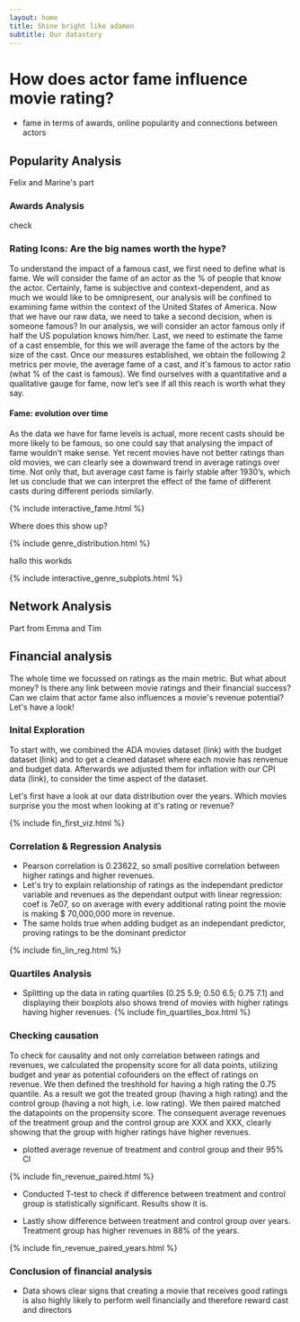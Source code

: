 ```yaml
---
layout: home
title: Shine bright like adamon
subtitle: Our datastory
---
```


# How does actor fame influence movie rating?
- fame in terms of awards, online popularity and connections between actors


## Popularity Analysis
Felix and Marine's part

### Awards Analysis
check

### Rating Icons: Are the big names worth the hype?

To understand the impact of a famous cast, we first need to define what is fame. We will consider the fame of an actor as the % of people that know the actor. Certainly, fame is subjective and context-dependent, and as much we would like to be omnipresent, our analysis will be confined to examining fame within the context of the United States of America. Now that we have our raw data, we need to take a second decision, when is someone famous? In our analysis, we will consider an actor famous only if half the US population knows him/her. Last, we need to estimate the fame of a cast ensemble, for this we will average the fame of the actors by the size of the cast. Once our measures established, we obtain the following 2 metrics per movie, the average fame of a cast, and it's famous to actor ratio (what % of the cast is famous). We find ourselves with a quantitative and a qualitative gauge for fame, now let’s see if all this reach is worth what they say.

#### Fame: evolution over time

As the data we have for fame levels is actual, more recent casts should be more likely to be famous, so one could say that analysing the impact of fame wouldn’t make sense. Yet recent movies have not better ratings than old movies, we can clearly see a downward trend in average ratings over time. Not only that, but average cast fame is fairly stable after 1930’s, which let us conclude that we can interpret the effect of the fame of different casts during different periods similarly.

{% include interactive_fame.html %}

Where does this show up?

{% include genre_distribution.html %}

hallo this workds

{% include interactive_genre_subplots.html %}


## Network Analysis
Part from Emma and Tim

## Financial analysis

The whole time we focussed on ratings as the main metric. But what about money? Is there any link between movie ratings and their financial success? Can we claim that actor fame also influences a movie's revenue potential? Let's have a look!

### Inital Exploration

To start with, we combined the ADA movies dataset (link) with the budget dataset (link) and to get a cleaned dataset where each movie has renvenue and budget data. Afterwards we adjusted them for inflation  with our CPI data (link), to consider the time aspect of the dataset.

Let's first have a look at our data distribution over the years. Which movies surprise you the most when looking at it's rating or revenue?

{% include fin_first_viz.html %}

### Correlation & Regression Analysis
- Pearson correlation is 0.23622, so small positive correlation between higher ratings and higher revenues.
- Let's try to explain relationship of ratings as the independant predictor variable and revenues as the dependant output with linear regression: coef is 7e07, so on average with every additional rating point the movie is making $ 70,000,000 more in revenue.
- The same holds true when adding budget as an independant predictor, proving ratings to be the dominant predictor

{% include fin_lin_reg.html %}

### Quartiles Analysis
- Splitting up the data in rating quartiles (0.25    5.9; 0.50    6.5; 0.75    7.1) and displaying their boxplots also shows trend of movies with higher ratings having higher revenues.
{% include fin_quartiles_box.html %}

### Checking causation
To check for causality and not only correlation between ratings and revenues, we calculated the propensity score for all data points, utilizing budget and year as potential cofounders on the effect of ratings on revenue. We then defined the treshhold for having a high rating the 0.75 quantile. As a result we got the treated group (having a high rating) and the control group (having a not high, i.e. low rating). We then paired matched the datapoints on the propensity score. The consequent average revenues of the treatment group and the control group are XXX and XXX, clearly showing that the group with higher ratings have higher revenues.

- plotted average revenue of treatment and control group and their 95% CI

{% include fin_revenue_paired.html %}

- Conducted T-test to check if difference between treatment and control group is statistically significant. Results show it is.

- Lastly show difference between treatment and control group over years. Treatment group has higher revenues in 88% of the years.

{% include fin_revenue_paired_years.html %}

### Conclusion of financial analysis

- Data shows clear signs that creating a movie that receives good ratings is also highly likely to perform well financially and therefore reward cast and directors

